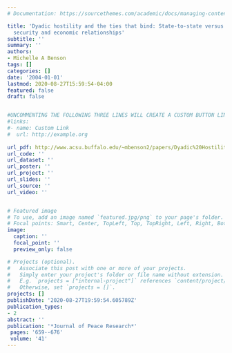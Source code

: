 ```yaml
---
# Documentation: https://sourcethemes.com/academic/docs/managing-content/

title: 'Dyadic hostility and the ties that bind: State-to-state versus state-to-system
  security and economic relationships'
subtitle: ''
summary: ''
authors:
- Michelle A Benson
tags: []
categories: []
date: '2004-01-01'
lastmod: 2020-08-27T15:59:54-04:00
featured: false
draft: false


#UNCOMMENTING THE FOLLOWING THREE LINES WILL CREATE A CUSTOM BUTTON LINK
#links:
#- name: Custom Link
#  url: http://example.org
  
url_pdf: http://www.acsu.buffalo.edu/~mbenson2/papers/Dyadic%20Hostility%20and%20the%20Ties%20that%20Bind.pdf
url_code: ''
url_dataset: ''
url_poster: ''
url_project: ''
url_slides: ''
url_source: ''
url_video: ''


# Featured image
# To use, add an image named `featured.jpg/png` to your page's folder.
# Focal points: Smart, Center, TopLeft, Top, TopRight, Left, Right, BottomLeft, Bottom, BottomRight.
image:
  caption: ''
  focal_point: ''
  preview_only: false

# Projects (optional).
#   Associate this post with one or more of your projects.
#   Simply enter your project's folder or file name without extension.
#   E.g. `projects = ["internal-project"]` references `content/project/deep-learning/index.md`.
#   Otherwise, set `projects = []`.
projects: []
publishDate: '2020-08-27T19:59:54.605789Z'
publication_types:
- 2
abstract: ''
publication: '*Journal of Peace Research*'
 pages: '659--676'
 volume: '41'
---
```

